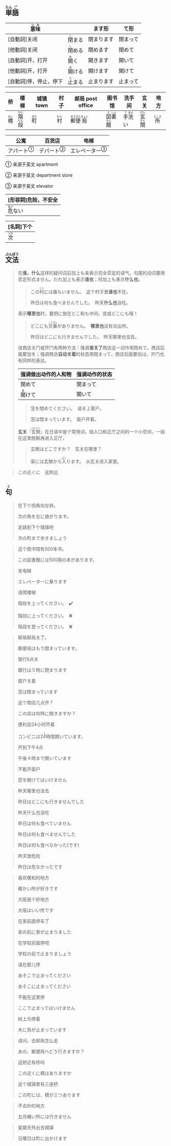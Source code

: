 ## <ruby>単<rt>たん</rt>語<rt>ご</rt></ruby>

| <ruby>意<rt>い</rt>味<rt>み</rt></ruby> |                                | ます形     | て形     |
| --------------------------------------- | ------------------------------ | ---------- | -------- |
| [自動詞]关闭                            | <ruby>閉<rt>し</rt>まる</ruby> | 閉まります | 閉まって |
| [他動詞]关闭                            | <ruby>閉<rt>し</rt>める</ruby> | 閉めます   | 閉めて   |
| [自動詞]开，打开                        | <ruby>開<rt>あ</rt>く</ruby>   | 開きます   | 開いて   |
| [他動詞]开，打开                        | <ruby>開<rt>あ</rt>ける</ruby> | 開けます   | 開けて   |
| [自動詞]停，停止，停下                  | <ruby>止<rt>と</rt>まる</ruby> | 止まります | 止まって |

| 桥                           | 楼梯                                        | 城镇 town                    | 村子                         | 邮局 post office                                             | 图书馆                                                   | 洗手间                                      | 玄关                                        | 地方                           |
| ---------------------------- | ------------------------------------------- | ---------------------------- | ---------------------------- | ------------------------------------------------------------ | -------------------------------------------------------- | ------------------------------------------- | ------------------------------------------- | ------------------------------ |
| <ruby>橋<rt>はし</rt></ruby> | <ruby>階<rt>かい</rt>段<rt>だん</rt></ruby> | <ruby>町<rt>まち</rt></ruby> | <ruby>村<rt>むら</rt></ruby> | <ruby>郵<rt>ゆう</rt>便<rt>びん</rt>局<rt>きょく</rt></ruby> | <ruby>図<rt>と</rt>書<rt>しょ</rt>館<rt>かん</rt></ruby> | <ruby>手<rt>て</rt>洗<rt>あら</rt>い</ruby> | <ruby>玄<rt>げん</rt>関<rt>かん</rt></ruby> | <ruby>所<rt>ところ</rt></ruby> |

| 公寓                      | 百货店                     | 电梯                        |
| ----------------------- | ----------------------- | ------------------------- |
| <a>アパート</a><sup>①</sup> | <a>デパート</a><sup>②</sup> | <a>エレベーター</a><sup>③</sup> |

① 来源于英文 apartment

② 来源于英文 department store

③ 来源于英文 elevator

| [形容詞]危险，不安全             |
| -------------------------------- |
| <ruby>危<rt>あぶ</rt>ない</ruby> |

| [名詞]下个                   |
| ---------------------------- |
| <ruby>次<rt>つぎ</rt></ruby> |

## <ruby>文<rt>ぶん</rt>法<rt>ぽう</rt></ruby>

> 在**谁、什么**这样的疑问词后加上も来表示完全否定的语气，句尾的动词要用否定形式ません。だれ加上も表示**谁也**；何加上も表示**什么也**。
> 
> > この<ruby>村<rt>むら</rt></ruby>には誰もいません。　这个村子里**谁也**不在。
> > 
> > 昨日は何も食べませんでした。　昨天**什么也**没吃。
> 
> 表示**哪里也**时，要把に放在どこ和も中间，变成どこにも哦！
> 
> > どこにも<ruby>交<rt>こう</rt>番<rt>ばん</rt></ruby>がありません。　**哪里也**没有派出所。
> > 
> > 昨日はどこにも行きませんでした。　昨天哪里也没去。
> 
> 说商店关门或开门有两种方法：强调**谁关了**商店这一动作用閉めて，商店后面要加を；强调商店**自动关着**的状态用閉まって，商店后面要加は。开门也有同样的表达。
> 
> | 强调做出动作的人和物                 | 强调动作的状态 |
> | -------------------------- | ------- |
> | 閉めて                        | 閉まって    |
> | <ruby>開<rt>あ</rt>けて</ruby> | 開いて     |
> 
> > 窓を閉めてください。　请关上窗户。
> > 
> > 窓は閉まっています。　窗户开着。
> 
> **玄关**『<ruby>玄<rt>げん</rt>関<rt>かん</rt></ruby>』在日语中是个常用词，指入口和正厅之间的一个小空间，一般在这里脱鞋再进入正厅。
> 
> > 玄関はどこですか？　玄关在哪里？
> > 
> > 家には玄関から<ruby>入<rt>はい</rt>り</ruby>ます。　从玄关进入家里。

> この近くに　这附近

## <ruby>句<rt>く</rt></ruby>

> 在下个拐角向左转。
> 
> 次の角を左に曲がります。
> 
> 走路到下个城镇吧
> 
> 次の町まで歩きましょう

> 这个图书馆有500本书。
> 
> この図書館には500冊の本があります。

> 坐电梯
> 
> エレベーターに乗ります
> 
> 请爬楼梯
> 
> 階段を上ってください。　✔️
> 
> 階段に上ってください。　❌
> 
> 階段を登ってください。　❌

> 邮局邮局关了。
>
> 郵便局はもう閉まっています。
>
> 银行5点关
>
> 銀行は５時に閉まります
>
> 窗户关着
>
> 窓は閉まっています
>
> 这个商店几点开？
>
> この店は何時に開きますか？
>
> 便利店24小时开着
>
> コンビニは2<ruby>4<rt>よ</rt></ruby>時間開いています。
>
> 开到下午4点
>
> 午後４時まで開いています
>
> 不能开窗户
>
> 窓を開けてはいけません

> 昨天哪里也没去
>
> 昨日はどこにも行きませんでした
>
> 昨天什么也没吃
>
> 昨日は何も食べていません
>
> 昨日は何も食べませんでした
>
> 昨日は何も食べなかった(です)

> 昨天很危险
> 
> 昨日は危なかったです

> 喜欢暖和的地方
> 
> 暖かい所が好きです
> 
> 大阪是个好地方
> 
> 大阪はいい所です

> 在家前面停车了
> 
> 家の前に車が止まりました
> 
> 在学校前面停吧
> 
> 学校の前で止まりましょう
> 
> 请在那儿停
> 
> あそこで止まってください
> 
> あそこに止まってください
> 
> 不能在这里停
> 
> ここで止まってはいけません
> 
> 树上鸟停着
> 
> 木に鳥が止まっています

> 请问，去邮局怎么走
> 
> あの、郵便局へどう行きますか？

> 这附近有桥吗
> 
> この近くに橋はありますか
> 
> 这个城镇里有三座桥
> 
> この町には、橋が三つあります

> 不去吵的地方
>
> 五月蠅い所には行きません

> 星期天外出去城镇
>
> 日曜日は町に出かけます